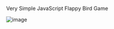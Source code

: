 Very Simple JavaScript Flappy Bird Game

![image](https://github.com/Ry0sh1/FlappyBird/assets/130777986/240a44f1-4d52-4235-8be5-a22ed40b7591)
